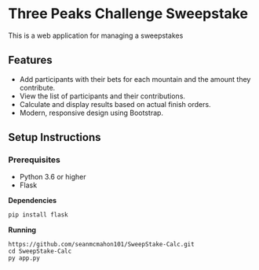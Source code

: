 # Three Peaks Challenge Sweepstake

This is a web application for managing a sweepstakes

## Features

- Add participants with their bets for each mountain and the amount they contribute.
- View the list of participants and their contributions.
- Calculate and display results based on actual finish orders.
- Modern, responsive design using Bootstrap.

## Setup Instructions

### Prerequisites

- Python 3.6 or higher
- Flask

**Dependencies**
   ```sh
   pip install flask
   ```

**Running**

   ```she
   https://github.com/seanmcmahon101/SweepStake-Calc.git
   cd SweepStake-Calc
   py app.py
   ```

